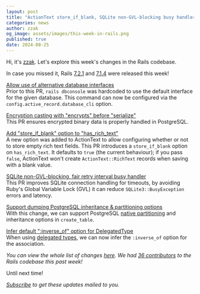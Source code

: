 ```yaml
---
layout: post
title: "ActionText store_if_blank, SQLite non-GVL-blocking busy handler, and more!"
categories: news
author: zzak
og_image: assets/images/this-week-in-rails.png
published: true
date: 2024-08-25
---
```



Hi, it's [zzak](https://github.com/zzak). Let's explore this week's changes in the Rails codebase.

In case you missed it, Rails [7.2.1](https://rubyonrails.org/2024/8/22/Rails-7-2-1-has-been-released) and [7.1.4](https://rubyonrails.org/2024/8/22/Rails-7-1-4-has-been-released) were released this week!  

[Allow use of alternative database interfaces](https://github.com/rails/rails/pull/52656)  
Prior to this PR, `rails dbconsole` was hardcoded to use the default interface for the given database.
This command can now be configured via the `config.active_record.database_cli` option.  

[Encryption casting with "encrypts" before "serialize"](https://github.com/rails/rails/pull/52650)  
This PR ensures encrypted binary data is properly handled in PostgreSQL.  

[Add "store_if_blank" option to "has_rich_text"](https://github.com/rails/rails/pull/52573)  
A new option was added to ActionText to allow configuring whether or not to store empty rich text fields.
This PR introduces a `store_if_blank` option on `has_rich_text`. It defaults to `true` (the current behaviour); if you pass `false`, ActionText won't create `ActionText::RichText` records when saving with a blank value.

[SQLite non-GVL-blocking, fair retry interval busy handler](https://github.com/rails/rails/pull/51958)  
This PR improves SQLite connection handling for timeouts, by avoiding Ruby's Global Variable Lock (GVL) it can reduce `SQLite3::BusyException` errors and latency.

[Support dumping PostgreSQL inheritance & partitioning options](https://github.com/rails/rails/pull/50475)  
With this change, we can support PostgreSQL [native partitioning](https://www.postgresql.org/docs/current/ddl-partitioning.html) and inheritance options in `create_table`.

[Infer default ":inverse_of" option for DelegatedType](https://github.com/rails/rails/pull/50280)  
When using [delegated types](https://edgeapi.rubyonrails.org/classes/ActiveRecord/DelegatedType.html), we can now infer the `:inverse_of` option for the association.


_You can view the whole list of changes [here](https://github.com/rails/rails/compare/@%7B2024-08-16%7D...main@%7B2024-08-23%7D)._
_We had [36 contributors](https://contributors.rubyonrails.org/contributors/in-time-window/20240816-20240823) to the Rails codebase this past week!_

Until next time!

_[Subscribe](https://world.hey.com/this.week.in.rails) to get these updates mailed to you._
